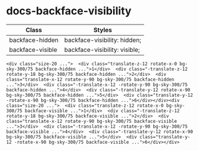 # docs-backface-visibility

> 

| Class            | Styles                        |
| ---------------- | ----------------------------- |
| backface-hidden  | backface-visibility: hidden;  |
| backface-visible | backface-visibility: visible; |

    <div class="size-20 ...">  <div class="translate-z-12 rotate-x-0 bg-sky-300/75 backface-hidden ...">1</div>  <div class="-translate-z-12 rotate-y-18 bg-sky-300/75 backface-hidden ...">2</div>  <div class="translate-x-12 rotate-y-90 bg-sky-300/75 backface-hidden ...">3</div>  <div class="-translate-x-12 -rotate-y-90 bg-sky-300/75 backface-hidden ...">4</div>  <div class="-translate-y-12 rotate-x-90 bg-sky-300/75 backface-hidden ...">5</div>  <div class="translate-y-12 -rotate-x-90 bg-sky-300/75 backface-hidden ...">6</div></div><div class="size-20 ...">  <div class="translate-z-12 rotate-x-0 bg-sky-300/75 backface-visible ...">1</div>  <div class="-translate-z-12 rotate-y-18 bg-sky-300/75 backface-visible ...">2</div>  <div class="translate-x-12 rotate-y-90 bg-sky-300/75 backface-visible ...">3</div>  <div class="-translate-x-12 -rotate-y-90 bg-sky-300/75 backface-visible ...">4</div>  <div class="-translate-y-12 rotate-x-90 bg-sky-300/75 backface-visible ...">5</div>  <div class="translate-y-12 -rotate-x-90 bg-sky-300/75 backface-visible ...">6</div></div>
